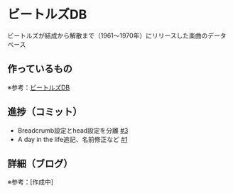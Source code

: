 # ビートルズDB

ビートルズが結成から解散まで（1961〜1970年）にリリースした楽曲のデータベース

## 作っているもの

※参考：[ビートルズDB](https://beatles-db.vercel.app/)

## 進捗（コミット）

- Breadcrumb設定とhead設定を分離 [#3](https://github.com/ryo-i/beatles-db/issues/3)
- A day in the life追記、名前修正など [#1](https://github.com/ryo-i/beatles-db/issues/1)

## 詳細（ブログ）

※参考：[作成中]